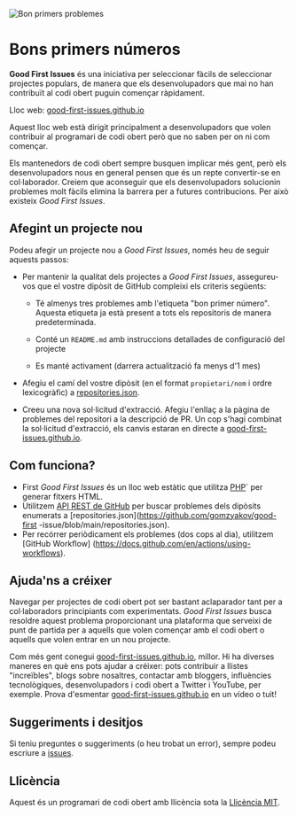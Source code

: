 ![Bon primers problemes](https://github.com/Krishna01work/good-first-issues.github.io/blob/f5ac4b7f8543913637057e166638f1735512434c/assets/github/social-preview.png)

# Bons primers números

**Good First Issues** és una iniciativa per seleccionar fàcils de seleccionar projectes populars, de manera que els desenvolupadors que mai no han contribuït al codi obert puguin començar ràpidament.

Lloc web: [good-first-issues.github.io](https://good-first-issues.github.io)

Aquest lloc web està dirigit principalment a desenvolupadors que volen contribuir al programari de codi obert però que no saben per on ni com començar.

Els mantenedors de codi obert sempre busquen implicar més gent, però els desenvolupadors nous en general pensen que és un repte convertir-se en col·laborador. Creiem que aconseguir que els desenvolupadors solucionin problemes molt fàcils elimina la barrera per a futures contribucions. Per això existeix *Good First Issues*.

## Afegint un projecte nou

Podeu afegir un projecte nou a *Good First Issues*, només heu de seguir aquests passos:

- Per mantenir la qualitat dels projectes a *Good First Issues*, assegureu-vos que el vostre dipòsit de GitHub compleixi els criteris següents:

     - Té almenys tres problemes amb l'etiqueta "bon primer número". Aquesta etiqueta ja està present a tots els repositoris de manera predeterminada.

     - Conté un `README.md` amb instruccions detallades de configuració del projecte

     - Es manté activament (darrera actualització fa menys d'1 mes)

- Afegiu el camí del vostre dipòsit (en el format `propietari/nom` i ordre lexicogràfic) a [repositories.json](https://github.com/gomzyakov/good-first-issue/blob/main/repositories.json).

- Creeu una nova sol·licitud d'extracció. Afegiu l'enllaç a la pàgina de problemes del repositori a la descripció de PR. Un cop s'hagi combinat la sol·licitud d'extracció, els canvis estaran en directe a [good-first-issues.github.io](https://good-first-issues.github.io).

## Com funciona?

- First *Good First Issues* és un lloc web estàtic que utilitza [PHP](https://www.php.net)` per generar fitxers HTML.
- Utilitzem [API REST de GitHub](https://docs.github.com/en/rest) per buscar problemes dels dipòsits enumerats a [repositories.json](https://github.com/gomzyakov/good-first -issue/blob/main/repositories.json).
- Per recórrer periòdicament els problemes (dos cops al dia), utilitzem [GitHub Workflow] (https://docs.github.com/en/actions/using-workflows).

## Ajuda'ns a créixer

Navegar per projectes de codi obert pot ser bastant aclaparador tant per a col·laboradors principiants com experimentats. *Good First Issues* busca resoldre aquest problema proporcionant una plataforma que serveixi de punt de partida per a aquells que volen començar amb el codi obert o aquells que volen entrar en un nou projecte.

Com més gent conegui [good-first-issues.github.io](https://good-first-issues.github.io), millor. Hi ha diverses maneres en què ens pots ajudar a créixer: pots contribuir a llistes "increïbles", blogs sobre nosaltres, contactar amb bloggers, influències tecnològiques, desenvolupadors i codi obert a Twitter i YouTube, per exemple. Prova d'esmentar [good-first-issues.github.io](https://good-first-issues.github.io) en un vídeo o tuit!

## Suggeriments i desitjos

Si teniu preguntes o suggeriments (o heu trobat un error), sempre podeu escriure a [issues](https://github.com/good-first-issues/good-first-issues.github.io/issues).

## Llicència

Aquest és un programari de codi obert amb llicència sota la [Llicència MIT](https://github.com/good-first-issues/good-first-issues.github.io/blob/main/LICENSE).